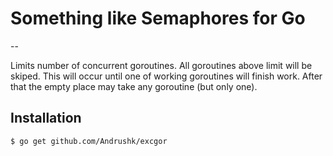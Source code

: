 # Something like Semaphores for Go
--

Limits number of concurrent goroutines.
All goroutines above limit will be skiped. This will occur until one of working goroutines will finish work. After that the empty place may take any goroutine (but only one).

## Installation

    $ go get github.com/Andrushk/excgor
